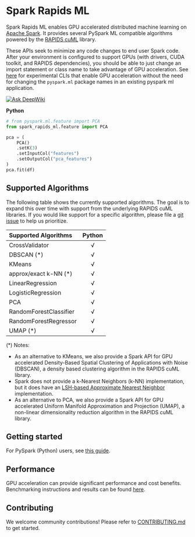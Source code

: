 # Spark Rapids ML

Spark Rapids ML enables GPU accelerated distributed machine learning on [Apache Spark](https://spark.apache.org/).  It provides several PySpark ML compatible algorithms powered by the [RAPIDS cuML](https://docs.rapids.ai/api/cuml/stable/) library.

These APIs seek to minimize any code changes to end user Spark code.  After your environment is configured to support GPUs (with drivers, CUDA toolkit, and RAPIDS dependencies), you should be able to just change an import statement or class name to take advantage of GPU acceleration.   See [here](./python/README.md#clis-enabling-no-package-import-change) for experimental CLIs that enable GPU acceleration without the need for changing the `pyspark.ml` package names in an existing pyspark ml application.

[![Ask DeepWiki](https://deepwiki.com/badge.svg)](https://deepwiki.com/NVIDIA/spark-rapids-ml)

**Python**
```python
# from pyspark.ml.feature import PCA
from spark_rapids_ml.feature import PCA

pca = (
    PCA()
    .setK(3)
    .setInputCol("features")
    .setOutputCol("pca_features")
)
pca.fit(df)
```

## Supported Algorithms

The following table shows the currently supported algorithms.  The goal is to expand this over time with support from the underlying RAPIDS cuML libraries.  If you would like support for a specific algorithm, please file a [git issue](https://github.com/NVIDIA/spark-rapids-ml/issues) to help us prioritize.

| Supported Algorithms   | Python |
| :--------------------- | :----: |
| CrossValidator         |   √    |
| DBSCAN (*)             |   √    |
| KMeans                 |   √    |
| approx/exact k-NN (*)  |   √    |
| LinearRegression       |   √    |
| LogisticRegression     |   √    |
| PCA                    |   √    |
| RandomForestClassifier |   √    |
| RandomForestRegressor  |   √    |
| UMAP (*)               |   √    |

(*) Notes: 
- As an alternative to KMeans, we also provide a Spark API for GPU accelerated Density-Based Spatial Clustering of Applications with Noise (DBSCAN), a density based clustering algorithm in the RAPIDS cuML library.
- Spark does not provide a k-Nearest Neighbors (k-NN) implementation, but it does have an [LSH-based Approximate Nearest Neighbor](https://spark.apache.org/docs/latest/ml-features.html#approximate-nearest-neighbor-search) implementation. 
- As an alternative to PCA, we also provide a Spark API for GPU accelerated Uniform Manifold Approximation and Projection (UMAP), a non-linear dimensionality reduction algorithm in the RAPIDS cuML library. 

## Getting started

For PySpark (Python) users, see [this guide](python/README.md).

## Performance

GPU acceleration can provide significant performance and cost benefits.  Benchmarking instructions and results can be found [here](python/benchmark/README.md).

## Contributing

We welcome community contributions!  Please refer to [CONTRIBUTING.md](CONTRIBUTING.md) to get started.